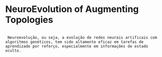 
# NeuroEvolution of Augmenting Topologies

``` Overview (Documentação em construção)
  
 Neuroevolução, ou seja, a evolução de redes neurais artificais com algoritmos genéticos, tem sido altamente eficaz em tarefas de aprendizado por reforço, especialmente em informações de estado oculto. 
  
```

